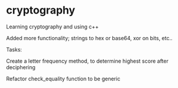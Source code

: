 # cryptography
Learning cryptography and using c++

Added more functionality; strings to hex or base64, xor on bits, etc..

Tasks:

Create a letter frequency method, to determine highest score after deciphering

Refactor check_equality function to be generic